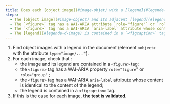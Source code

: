 ```yaml
---
title: Does each [object image](#image-objet) with a [legend](#legende-d-image) (tag `<object>` with the attribute `type="image/..."` associated with an adjacent [legend](#legende-d-image), if necessary, meet these conditions?
steps:
  - The [object image](#image-object) and its adjacent [legend](#legende-d-image) are contained in a `<figure>` tag.
  - The `<figure>` tag has a WAI-ARIA attribute `role="figure"` or `role="group"`.
  - The `<figure>` tag has a WAI-ARIA `aria-label` attribute whose content is identical to the content of the [legend](#legende-d-image).
  - The [legend](#legende-d-image) is contained in a `<figcaption>` tag.
---
```


1. Find object images with a legend in the document (element `<object>` with the attribute `type="image/..."`).
2. For each image, check that :
   - the image and its legend are contained in a `<figure>` tag;
   - the `<figure>` tag has a WAI-ARIA property `role="figure`" or `role="group"` ;
   - the `<figure>` tag has a WAI-ARIA `aria-label` attribute whose content is identical to the content of the legend;
   - the legend is contained in a `<figcaption>` tag.
3. If this is the case for each image, **the test is validated**.
